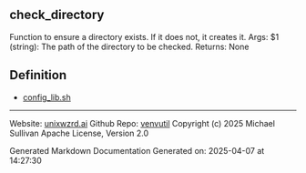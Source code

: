 ## check_directory
Function to ensure a directory exists. If it does not, it creates it.
Args:
  $1 (string): The path of the directory to be checked.
Returns:
  None

## Definition 

* [config_lib.sh](../config_lib_sh.md)
---

Website: [unixwzrd.ai](https://unixwzrd.ai)
Github Repo: [venvutil](https://github.com/unixwzrd/venvutil)
Copyright (c) 2025 Michael Sullivan
Apache License, Version 2.0

Generated Markdown Documentation
Generated on: 2025-04-07 at 14:27:30
